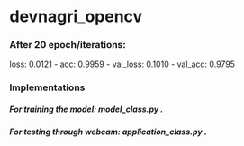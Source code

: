 # devnagri_opencv
### After 20 epoch/iterations:
loss: 0.0121 - acc: 0.9959 - val_loss: 0.1010 - val_acc: 0.9795

### Implementations
##### For training the model: model_class.py .
##### For testing through webcam: application_class.py .
